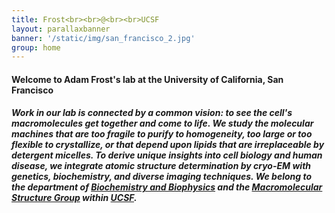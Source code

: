 ```yaml
---
title: Frost<br><br>@<br><br>UCSF
layout: parallaxbanner
banner: '/static/img/san_francisco_2.jpg'
group: home
---
```


#### Welcome to Adam Frost's lab at the University of California, San Francisco

##### Work in our lab is connected by a common vision: to see the cell's macromolecules *get together and come to life*. We study the molecular machines that are too fragile to purify to homogeneity, too large or too flexible to crystallize, or that depend upon lipids that are irreplaceable by detergent micelles. To derive unique insights into cell biology and human disease, we integrate atomic structure determination by cryo-EM with genetics, biochemistry, and diverse imaging techniques. We belong to the department of **[Biochemistry and Biophysics](http://biochemistry.ucsf.edu/)** and the **[Macromolecular Structure Group](http://www.msg.ucsf.edu/)** within **[UCSF](http://www.ucsf.edu/)**.
